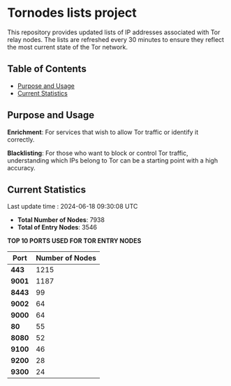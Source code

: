 # Tornodes lists project

This repository provides updated lists of IP addresses associated with Tor relay nodes. The lists are refreshed every 30 minutes to ensure they reflect the most current state of the Tor network.

## Table of Contents

- [Purpose and Usage](#purpose-and-usage)
- [Current Statistics](#current-statistics)


## Purpose and Usage

**Enrichment**: For services that wish to allow Tor traffic or identify it correctly.

**Blacklisting**: For those who want to block or control Tor traffic, understanding which IPs belong to Tor can be a starting point with a high accuracy.

## Current Statistics

Last update time : 2024-06-18 09:30:08 UTC

- **Total Number of Nodes**: 7938
- **Total of Entry Nodes**: 3546

**TOP 10 PORTS USED FOR TOR ENTRY NODES**

| **Port** | **Number of Nodes** |
|------|-----------------|
| **443**   | 1215  |
| **9001**   | 1187  |
| **8443**   | 99  |
| **9002**   | 64  |
| **9000**   | 64  |
| **80**   | 55  |
| **8080**   | 52  |
| **9100**   | 46  |
| **9200**   | 28  |
| **9300**   | 24  |

